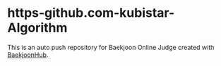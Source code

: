 # https-github.com-kubistar-Algorithm
This is an auto push repository for Baekjoon Online Judge created with [BaekjoonHub](https://github.com/BaekjoonHub/BaekjoonHub).
